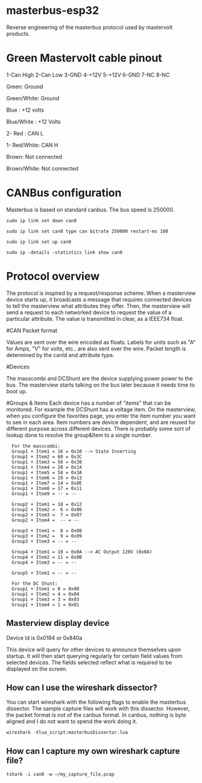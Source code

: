 # masterbus-esp32
Reverse engineering of the masterbus protocol used by mastervolt products. 

# Green Mastervolt cable pinout

1-Can High
2-Can Low
3-GND
4-+12V
5-+12V
6-GND
7-NC
8-NC

Green: Ground

Green/White: Ground

Blue	: +12 volts

Blue/White : +12 Volts

2- Red	: CAN L

1- Red/White: CAN H

Brown: Not connected

Brown/White: Not connected


# CANBus configuration

Masterbus is based on standard canbus. The bus speed is 250000. 

`sudo ip link set down can0`

`sudo ip link set can0 type can bitrate 250000 restart-ms 100`

`sudo ip link set up can0`

`sudo ip -details -statistics link show can0`



# Protocol overview 

The protocol is inspired by a request/response scheme. When a masterview device starts up, it broadcasts a message that requires connected devices to tell the masterview what attributes they offer. Then, the masterview will send a request to each networked device to request the value of a particular attribute. The value is transmitted in clear, as a IEEE734 float. 


#CAN Packet format

Values are sent over the wire encoded as floats. Labels for units such as "A" for Amps, "V" for volts, etc.. are also sent over the wire. Packet length is determined by the canId and attribute type. 

#Devices

The masscombi and DCShunt are the device supplying power power to the bus. The masterview starts talking on the bus later because it needs time to boot up.

#Groups & Items
Each device has a number of "items" that can be monitored. For example the DCShunt has a voltage item. On the masterview, when you configure the favorites page, you enter the item number you want to see in each area. Item numbers are device dependent, and are reused for different purpose across different devices.
There is probably some sort of lookup done to resolve the group&Item to a single number.

      For the masscombi:
      Group1 + Item1 = 16 = 0x10 --> State Inverting
      Group1 + Item2 = 60 = 0x3C
      Group1 + Item3 = 56 = 0x38
      Group1 + Item4 = 20 = 0x14
      Group1 + Item5 = 58 = 0x3A
      Group1 + Item6 = 19 = 0x13
      Group1 + Item7 = 14 = 0x0E
      Group1 + Item8 = 17 = 0x11
      Group1 + Item9 = -- = --
      
      Group2 + Item1 = 18 = 0x12
      Group2 + Item2 =  6 = 0x06
      Group2 + Item3 =  7 = 0x07
      Group2 + Item4 =  -- = --
      
      Group3 + Item1 =  8 = 0x08
      Group3 + Item2 =  9 = 0x09
      Group3 + Item3 = -- = --
      
      Group4 + Item1 = 10 = 0x0A --> AC Output 120V (0x0A)
      Group4 + Item2 = 11 = 0x0B
      Group4 + Item3 = -- = --
      
      Group5 + Item1 = -- = --
      
      For the DC Shunt:
      Group1 + Item1 = 0 = 0x00
      Group1 + Item2 = 4 = 0x04
      Group1 + Item3 = 3 = 0x03
      Group1 + Item4 = 1 = 0x01


## Masterview display device
Device Id is 0x0194 or 0x840a

This device will query for other devices to announce themselves upon startup. It will then start querying regularly for certain field values from selected devices. The fields selected reflect what is required to be displayed on the screen.

How can I use the wireshark dissector?
----
You can start wireshark with the following flags to enable the masterbus dissector. The sample capture files will work with this dissector. However, the packet format is not of the canbus format. In canbus, nothing is byte aligned and I do not want to spend the work doing it.

`wireshark -Xlua_script:masterbusDissector.lua`

How can I capture my own wireshark capture file?
---
`tshark -i can0 -w ~/my_capture_file.pcap`
